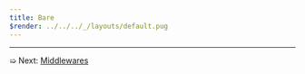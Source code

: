 ```yaml
---
title: Bare
$render: ../../../_/layouts/default.pug
---
```


---

➯ Next: [Middlewares](./docs/middlewares)
